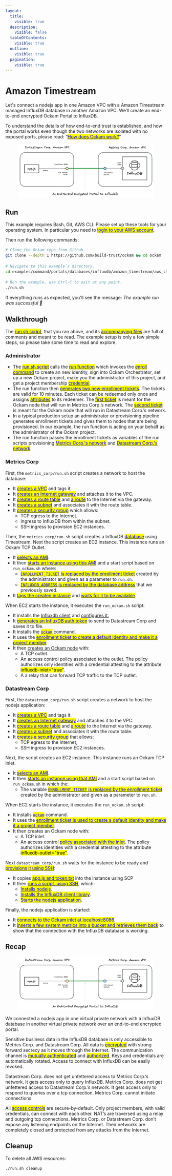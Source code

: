 ```yaml
---
layout:
  title:
    visible: true
  description:
    visible: false
  tableOfContents:
    visible: true
  outline:
    visible: true
  pagination:
    visible: true
---
```


# Amazon Timestream

Let's connect a nodejs app in one Amazon VPC with a Amazon Timestream managed InfluxDB database in another Amazon VPC. We’ll create an end-to-end encrypted Ockam Portal to InfluxDB.

To understand the details of how end-to-end trust is established, and how the portal works even though the two networks are isolated with no exposed ports, please read: “[<mark style="color:blue;">How does Ockam work?</mark>](../../../how-does-ockam-work.md)”

<figure><img src="../../../.gitbook/assets/influxdb-portal.png" alt=""><figcaption></figcaption></figure>

## Run

This example requires Bash, Git, AWS CLI. Please set up these tools for your operating system. In particular you need to [<mark style="color:blue;">login to your AWS account</mark>](https://docs.aws.amazon.com/cli/latest/userguide/cli-chap-authentication.html).

Then run the following commands:

```bash
# Clone the Ockam repo from Github.
git clone --depth 1 https://github.com/build-trust/ockam && cd ockam

# Navigate to this example’s directory.
cd examples/command/portals/databases/influxdb/amazon_timestream/aws_cli

# Run the example, use Ctrl-C to exit at any point.
./run.sh
```

If everything runs as expected, you'll see the message: _The example run was successful 🥳_

## Walkthrough

The [<mark style="color:blue;">run.sh script</mark>](https://github.com/build-trust/ockam/blob/develop/examples/command/portals/databases/influxdb/amazon\_timestream/aws\_cli/run.sh), that you ran above, and its [<mark style="color:blue;">accompanying files</mark>](https://github.com/build-trust/ockam/tree/develop/examples/command/portals/databases/influxdb/amazon\_timestream/aws\_cli) are full of comments and meant to be read. The example setup is only a few simple steps, so please take some time to read and explore.

### Administrator

* The [<mark style="color:blue;">run.sh script</mark>](https://github.com/build-trust/ockam/blob/develop/examples/command/portals/databases/influxdb/amazon\_timestream/aws\_cli/run.sh) calls the [<mark style="color:blue;">run function</mark>](https://github.com/build-trust/ockam/blob/develop/examples/command/portals/databases/influxdb/amazon\_timestream/aws\_cli/run.sh#L14) which invokes the [<mark style="color:blue;">enroll command</mark>](https://github.com/build-trust/ockam/blob/develop/examples/command/portals/databases/influxdb/amazon\_timestream/aws\_cli/run.sh#L27) to create an new identity, sign into Ockam Orchestrator, set up a new Ockam project, make you the administrator of this project, and get a project membership [<mark style="color:blue;">credential</mark>](../../../reference/protocols/identities.md#credentials).
* The run function then [<mark style="color:blue;">generates two new enrollment tickets</mark>](https://github.com/build-trust/ockam/blob/develop/examples/command/portals/databases/influxdb/amazon\_timestream/aws\_cli/run.sh#L36-L46). The tickets are valid for 10 minutes. Each ticket can be redeemed only once and assigns [<mark style="color:blue;">attributes</mark>](../../../reference/protocols/identities.md#credentials) to its redeemer. The [<mark style="color:blue;">first ticket</mark>](https://github.com/build-trust/ockam/blob/develop/examples/command/portals/databases/influxdb/amazon\_timestream/aws\_cli/run.sh#L36-L37) is meant for the Ockam node that will run in Metrics Corp.’s network. The [<mark style="color:blue;">second ticket</mark>](https://github.com/build-trust/ockam/blob/develop/examples/command/portals/databases/influxdb/amazon\_timestream/aws\_cli/run.sh#L44-L46) is meant for the Ockam node that will run in Datastream Corp.’s network.
* In a typical production setup an administrator or provisioning pipeline generates enrollment tickets and gives them to nodes that are being provisioned. In our example, the run function is acting on your behalf as the administrator of the Ockam project.
* The run function passes the enrollment tickets as variables of the run scripts provisioning [<mark style="color:blue;">Metrics Corp.'s network</mark>](https://github.com/build-trust/ockam/blob/develop/examples/command/portals/databases/influxdb/amazon\_timestream/aws\_cli/run.sh#L51C41-L51C61) and [<mark style="color:blue;">Datastream Corp.'s network</mark>](https://github.com/build-trust/ockam/blob/develop/examples/command/portals/databases/influxdb/amazon\_timestream/aws\_cli/run.sh#L56C44-L56C67).

### Metrics Corp

First, the `metrics_corp/run.sh` script creates a network to host the database:

* It [<mark style="color:blue;">creates a VPC</mark>](https://github.com/build-trust/ockam/blob/develop/examples/command/portals/databases/influxdb/amazon\_timestream/aws\_cli/metrics\_corp/run.sh#L13-L17) and tags it.
* It [<mark style="color:blue;">creates an Internet gateway</mark>](https://github.com/build-trust/ockam/blob/develop/examples/command/portals/databases/influxdb/amazon\_timestream/aws\_cli/metrics\_corp/run.sh#L19-L21) and attaches it to the VPC.
* It [<mark style="color:blue;">creates a route table</mark>](https://github.com/build-trust/ockam/blob/develop/examples/command/portals/databases/influxdb/amazon\_timestream/aws\_cli/metrics\_corp/run.sh#L23-L24) and [<mark style="color:blue;">a route</mark>](https://github.com/build-trust/ockam/blob/develop/examples/command/portals/databases/influxdb/amazon\_timestream/aws\_cli/metrics\_corp/run.sh#L25) to the Internet via the gateway.
* It [<mark style="color:blue;">creates a subnet</mark>](https://github.com/build-trust/ockam/blob/develop/examples/command/portals/databases/influxdb/amazon\_timestream/aws\_cli/metrics\_corp/run.sh#L27-L32) and associates it with the route table.
* It [<mark style="color:blue;">creates a security group</mark>](https://github.com/build-trust/ockam/blob/develop/examples/command/portals/databases/influxdb/amazon\_timestream/aws\_cli/metrics\_corp/run.sh#L34-L38) which allows:
  * TCP egress to the Internet.
  * Ingress to InfluxDB from within the subnet.
  * SSH ingress to provision EC2 instances.

Then, the `metrics_corp/run.sh` script creates a InfluxDB [<mark style="color:blue;">database</mark>](https://github.com/build-trust/ockam/blob/develop/examples/command/portals/databases/influxdb/amazon\_timestream/aws\_cli/metrics\_corp/run.sh#L44-L63) using Timestream. Next the script creates an EC2 instance. This instance runs an Ockam TCP Outlet.

* It [<mark style="color:blue;">selects an AMI</mark>](https://github.com/build-trust/ockam/blob/develop/examples/command/portals/databases/influxdb/amazon\_timestream/aws\_cli/metrics\_corp/run.sh#L68-L70).
* It then [<mark style="color:blue;">starts an instance using this AMI</mark>](https://github.com/build-trust/ockam/blob/develop/examples/command/portals/databases/influxdb/amazon\_timestream/aws\_cli/metrics\_corp/run.sh#L77-L79) and a start script based on `run_ockam.sh` where:
  * [<mark style="color:blue;">`ENROLLMENT_TICKET`</mark> <mark style="color:blue;">is replaced by the enrollment ticket</mark>](https://github.com/build-trust/ockam/blob/develop/examples/command/portals/databases/influxdb/amazon\_timestream/aws\_cli/metrics\_corp/run.sh#L75) created by the administrator and given as a parameter to `run.sh`.
  * [<mark style="color:blue;">`INFLUXDB_ADDRESS`</mark> <mark style="color:blue;">is replaced by the database address</mark>](https://github.com/build-trust/ockam/blob/develop/examples/command/portals/databases/influxdb/amazon\_timestream/aws\_cli/metrics\_corp/run.sh#L76) that we previously saved.
* It [<mark style="color:blue;">tags the created instance</mark>](https://github.com/build-trust/ockam/blob/develop/examples/command/portals/databases/influxdb/amazon\_timestream/aws\_cli/metrics\_corp/run.sh#L80) and [<mark style="color:blue;">waits for it to be available</mark>](https://github.com/build-trust/ockam/blob/develop/examples/command/portals/databases/influxdb/amazon\_timestream/aws\_cli/metrics\_corp/run.sh#L81).

When EC2 starts the instance, it executes the `run_ockam.sh` script:

* It installs the [Influxdb client](https://github.com/build-trust/ockam/blob/develop/examples/command/portals/databases/influxdb/amazon\_timestream/aws\_cli/metrics\_corp/run\_ockam.sh#L10-L11) and [configures it.](https://github.com/build-trust/ockam/blob/develop/examples/command/portals/databases/influxdb/amazon\_timestream/aws\_cli/metrics\_corp/run\_ockam.sh#L13-L16)
* It [<mark style="color:blue;">generates an InfluxDB auth token</mark>](https://github.com/build-trust/ockam/blob/develop/examples/command/portals/databases/influxdb/amazon\_timestream/aws\_cli/metrics\_corp/run\_ockam.sh#L21-L22) to send to Datastream Corp and saves it to file.
* It installs the [<mark style="color:blue;">`ockam`</mark> ](https://github.com/build-trust/ockam/blob/develop/examples/command/portals/databases/influxdb/amazon\_timestream/aws\_cli/metrics\_corp/run\_ockam.sh#L25-L26)command.
* It uses the [<mark style="color:blue;">enrollment ticket to create a default identity and make it a project member</mark>](https://github.com/build-trust/ockam/blob/develop/examples/command/portals/databases/influxdb/amazon\_timestream/aws\_cli/metrics\_corp/run\_ockam.sh#L41).
* It then [creates an Ockam node](https://github.com/build-trust/ockam/blob/develop/examples/command/portals/databases/influxdb/amazon\_timestream/aws\_cli/metrics\_corp/run\_ockam.sh#L43-L59) with:
  * A TCP outlet.
  * An access control policy associated to the outlet. The policy authorizes only identities with a credential attesting to the attribute <mark style="background-color:yellow;">influxdb-inlet="true"</mark>.
  * A a relay that can forward TCP traffic to the TCP outlet.

### Datastream Corp

First, the `datastream_corp/run.sh` script creates a network to host the nodejs application:

* It [<mark style="color:blue;">creates a VPC</mark>](https://github.com/build-trust/ockam/blob/develop/examples/command/portals/databases/influxdb/amazon\_timestream/aws\_cli/datastream\_corp/run.sh#L11-L12) and tags it.
* It [<mark style="color:blue;">creates an Internet gateway</mark>](https://github.com/build-trust/ockam/blob/develop/examples/command/portals/databases/influxdb/amazon\_timestream/aws\_cli/datastream\_corp/run.sh#L15-L16) and attaches it to the VPC.
* It [<mark style="color:blue;">creates a route table</mark>](https://github.com/build-trust/ockam/blob/develop/examples/command/portals/databases/influxdb/amazon\_timestream/aws\_cli/datastream\_corp/run.sh#L19) and [<mark style="color:blue;">a route</mark>](https://github.com/build-trust/ockam/blob/develop/examples/command/portals/databases/influxdb/amazon\_timestream/aws\_cli/datastream\_corp/run.sh#L20) to the Internet via the gateway.
* It [<mark style="color:blue;">creates a subnet</mark>](https://github.com/build-trust/ockam/blob/develop/examples/command/portals/databases/influxdb/amazon\_timestream/aws\_cli/datastream\_corp/run.sh#L23-L27) and associates it with the route table.
* It [<mark style="color:blue;">creates a security group</mark>](https://github.com/build-trust/ockam/blob/develop/examples/command/portals/databases/influxdb/amazon\_timestream/aws\_cli/datastream\_corp/run.sh#L29-L36) that allows:
  * TCP egress to the Internet,
  * SSH ingress to provision EC2 instances.

Next, the script creates an EC2 instance. This instance runs an Ockam TCP Inlet.

* It [<mark style="color:blue;">selects an AMI</mark>](https://github.com/build-trust/ockam/blob/develop/examples/command/portals/databases/influxdb/amazon\_timestream/aws\_cli/datastream\_corp/run.sh#L41-L43).
* It then [<mark style="color:blue;">starts an instance using that AMI</mark>](https://github.com/build-trust/ockam/blob/develop/examples/command/portals/databases/influxdb/amazon\_timestream/aws\_cli/datastream\_corp/run.sh#L49-L51) and a start script based on `run_ockam.sh` in which the:
  * The variable [<mark style="color:blue;">`ENROLLMENT_TICKET`</mark> <mark style="color:blue;">is replaced by the enrollment ticket</mark>](https://github.com/build-trust/ockam/blob/develop/examples/command/portals/databases/influxdb/amazon\_timestream/aws\_cli/datastream\_corp/run.sh#L48) created by the administrator and given as a parameter to `run.sh`.

When EC2 starts the instance, it executes the `run_ockam.sh` script:

* It installs [<mark style="color:blue;">`ockam`</mark>](https://github.com/build-trust/ockam/blob/develop/examples/command/portals/databases/influxdb/amazon\_timestream/aws\_cli/datastream\_corp/run\_ockam.sh#L10-L11) command.
* It uses the [<mark style="color:blue;">enrollment ticket is used to create a default identity and make it a project member</mark>](https://github.com/build-trust/ockam/blob/develop/examples/command/portals/databases/influxdb/amazon\_timestream/aws\_cli/datastream\_corp/run\_ockam.sh#L26).
* It then creates an Ockam node with:
  * A TCP inlet.
  * An access control [<mark style="color:blue;">policy associated with the inlet</mark>](https://github.com/build-trust/ockam/blob/develop/examples/command/portals/databases/influxdb/amazon\_timestream/aws\_cli/datastream\_corp/run\_ockam.sh#L39). The policy authorizes identities with a credential attesting to the attribute <mark style="background-color:yellow;">influxdb-outlet="true"</mark>.

Next `datastream_corp/run.sh` waits for the instance to be ready and [<mark style="color:blue;">provisions it using SSH</mark>](https://github.com/build-trust/ockam/blob/develop/examples/command/portals/databases/influxdb/amazon\_timestream/aws\_cli/datastream\_corp/run.sh#L57-L69):

* It copies [<mark style="color:blue;">app.js and token.txt</mark>](https://github.com/build-trust/ockam/blob/develop/examples/command/portals/databases/influxdb/amazon\_timestream/aws\_cli/datastream\_corp/run.sh#L57-L58) into the instance using SCP
* It then [<mark style="color:blue;">runs a script, using SSH</mark>](https://github.com/build-trust/ockam/blob/develop/examples/command/portals/databases/influxdb/amazon\_timestream/aws\_cli/datastream\_corp/run.sh#L59-L69), which:
  * [<mark style="color:blue;">Installs nodejs</mark>](https://github.com/build-trust/ockam/blob/develop/examples/command/portals/databases/influxdb/amazon\_timestream/aws\_cli/datastream\_corp/run.sh#L61).
  * [<mark style="color:blue;">Installs the InfluxDB client library</mark>](https://github.com/build-trust/ockam/blob/develop/examples/command/portals/databases/influxdb/amazon\_timestream/aws\_cli/datastream\_corp/run.sh#L63).
  * [<mark style="color:blue;">Starts the nodejs application</mark>](https://github.com/build-trust/ockam/blob/develop/examples/command/portals/databases/influxdb/amazon\_timestream/aws\_cli/datastream\_corp/run.sh#L67-L68).

Finally, the nodejs application is started:

* It [<mark style="color:blue;">connects to the Ockam inlet at localhost:8086</mark>](https://github.com/build-trust/ockam/blob/develop/examples/command/portals/databases/influxdb/amazon\_timestream/aws\_cli/datastream\_corp/app.mjs#L8).
* It [<mark style="color:blue;">inserts a few system metrics into a bucket and retrieves t</mark><mark style="color:blue;">hem back</mark>](https://github.com/build-trust/ockam/blob/develop/examples/command/portals/databases/influxdb/amazon\_timestream/aws\_cli/datastream\_corp/app.mjs#L23-L92) to show that the connection with the InfluxDB database is working.

## Recap

<figure><img src="../../../.gitbook/assets/influxdb-portal.png" alt=""><figcaption></figcaption></figure>

We connected a nodejs app in one virtual private network with a InfluxDB database in another virtual private network over an end-to-end encrypted portal.

Sensitive business data in the InfluxDB database is only accessible to Metrics Corp. and Datastream Corp. All data is [<mark style="color:blue;">encrypted</mark>](../../../reference/protocols/secure-channels.md) with strong forward secrecy as it moves through the Internet. The communication channel is [<mark style="color:blue;">mutually authenticated</mark>](../../../reference/protocols/secure-channels.md) and [<mark style="color:blue;">authorized</mark>](../../../reference/protocols/access-controls.md). Keys and credentials are automatically rotated. Access to connect with InfluxDB can be easily revoked.

Datastream Corp. does not get unfettered access to Metrics Corp.’s network. It gets access only to query InfluxDB. Metrics Corp. does not get unfettered access to Datastream Corp.’s network. It gets access only to respond to queries over a tcp connection. Metrics Corp. cannot initiate connections.

All [<mark style="color:blue;">access controls</mark>](../../../reference/protocols/access-controls.md) are secure-by-default. Only project members, with valid credentials, can connect with each other. NAT’s are traversed using a relay and outgoing tcp connections. Metrics Corp. or Datastream Corp. don’t expose any listening endpoints on the Internet. Their networks are completely closed and protected from any attacks from the Internet.

## Cleanup

To delete all AWS resources:

```sh
./run.sh cleanup
```
